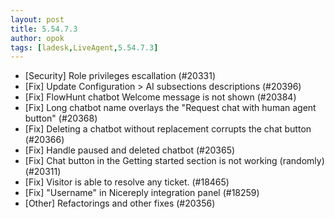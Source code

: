 ```yaml
---
layout: post
title: 5.54.7.3
author: opok
tags: [ladesk,LiveAgent,5.54.7.3]
---
```

- [Security] Role privileges escallation (#20331)
- [Fix] Update Configuration > AI subsections descriptions (#20396)
- [Fix] FlowHunt chatbot Welcome message is not shown (#20384)
- [Fix] Long chatbot name overlays the "Request chat with human agent button" (#20368)
- [Fix] Deleting a chatbot without replacement corrupts the chat button (#20366)
- [Fix] Handle paused and deleted chatbot (#20365)
- [Fix] Chat button in the Getting started section is not working (randomly) (#20311)
- [Fix] Visitor is able to resolve any ticket. (#18465)
- [Fix] "Username" in Nicereply integration panel (#18259)
- [Other] Refactorings and other fixes (#20356)
